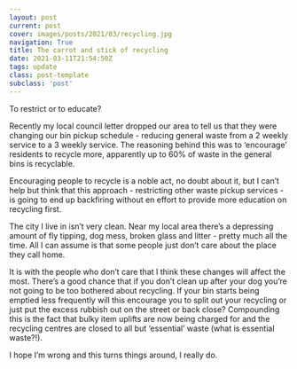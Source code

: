 ```yaml
---
layout: post
current: post
cover: images/posts/2021/03/recycling.jpg
navigation: True
title: The carrot and stick of recycling
date: 2021-03-11T21:54:50Z
tags: update
class: post-template
subclass: 'post'
---
```


To restrict or to educate?

Recently my local council letter dropped our area to tell us that they were changing our bin pickup schedule - reducing general waste from a 2 weekly service to a 3 weekly service. The reasoning behind this was to ‘encourage’ residents to recycle more, apparently up to 60% of waste in the general bins is recyclable.

Encouraging people to recycle is a noble act, no doubt about it, but I can’t help but think that this approach - restricting other waste pickup services - is going to end up backfiring without en effort to provide more education on recycling first.

The city I live in isn’t very clean. Near my local area there’s a depressing amount of fly tipping, dog mess, broken glass and litter - pretty much all the time. All I can assume is that some people just don’t care about the place they call home.

It is with the people who don’t care that I think these changes will affect the most. There’s a good chance that if you don’t clean up after your dog you’re not going to be too bothered about recycling. If your bin starts being emptied less frequently will this encourage you to split out your recycling or just put the excess rubbish out on the street or back close? Compounding this is the fact that bulky item uplifts are now being charged for and the recycling centres are closed to all but ‘essential’ waste (what is essential waste?!).

I hope I’m wrong and this turns things around, I really do.
